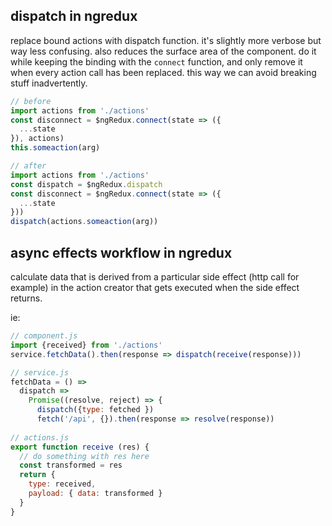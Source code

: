 ## dispatch in ngredux

replace bound actions with dispatch function. it's slightly more verbose 
but way less confusing. also reduces the surface area of the component.
do it while keeping the binding with the `connect` function, and only
remove it when every action call has been replaced. this way we can avoid
breaking stuff inadvertently.
```javascript
// before
import actions from './actions'
const disconnect = $ngRedux.connect(state => ({
  ...state
}), actions)
this.someaction(arg)

// after
import actions from './actions'
const dispatch = $ngRedux.dispatch
const disconnect = $ngRedux.connect(state => ({
  ...state
}))
dispatch(actions.someaction(arg))
```

## async effects workflow in ngredux

calculate data that is derived from a particular side effect (http call for example) 
in the action creator that gets executed when the side effect returns.

ie: 
```javascript
// component.js
import {received} from './actions'
service.fetchData().then(response => dispatch(receive(response)))

// service.js
fetchData = () => 
  dispatch => 
    Promise((resolve, reject) => {
      dispatch({type: fetched })
      fetch('/api', {}).then(response => resolve(response))
    
// actions.js
export function receive (res) {
  // do something with res here
  const transformed = res
  return {
    type: received, 
    payload: { data: transformed } 
  }
}
```
